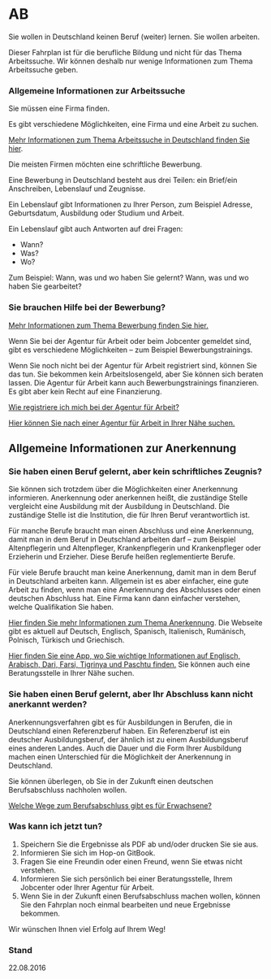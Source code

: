 AB
==

Sie wollen in Deutschland keinen Beruf (weiter) lernen. Sie wollen arbeiten.

Dieser Fahrplan ist für die berufliche Bildung und nicht für das Thema Arbeitssuche. Wir können deshalb nur wenige Informationen zum Thema Arbeitssuche geben.

### Allgemeine Informationen zur Arbeitssuche

Sie müssen eine Firma finden.

Es gibt verschiedene Möglichkeiten, eine Firma und eine Arbeit zu
suchen.

[Mehr Informationen zum Thema Arbeitssuche in Deutschland finden Sie hier](#arbeit).

Die meisten Firmen möchten eine schriftliche Bewerbung.

Eine Bewerbung in Deutschland besteht aus drei Teilen: ein Brief/ein Anschreiben, Lebenslauf und Zeugnisse.

Ein Lebenslauf gibt Informationen zu Ihrer Person, zum Beispiel Adresse, Geburtsdatum, Ausbildung oder Studium und Arbeit.

Ein Lebenslauf gibt auch Antworten auf drei Fragen:

-   Wann?
-   Was?
-   Wo?

Zum Beispiel: Wann, was und wo haben Sie gelernt? Wann, was und wo haben Sie gearbeitet?

### Sie brauchen Hilfe bei der Bewerbung?

[Mehr Informationen zum Thema Bewerbung finden Sie hier.](#bewerbung)

Wenn Sie bei der Agentur für Arbeit oder beim Jobcenter gemeldet sind, gibt es verschiedene Möglichkeiten – zum Beispiel Bewerbungstrainings.

Wenn Sie noch nicht bei der Agentur für Arbeit registriert sind, können Sie das tun. Sie bekommen kein Arbeitslosengeld, aber Sie können sich beraten lassen. Die Agentur für Arbeit kann auch Bewerbungstrainings finanzieren. Es gibt aber kein Recht auf eine Finanzierung.

[Wie registriere ich mich bei der Agentur für Arbeit?](#agenturregistrierung)

[Hier können Sie nach einer Agentur für Arbeit in Ihrer Nähe suchen.](https://www.arbeitsagentur.de/apps/faces/home/pvo?q=berlin&_afrLoop=7272736311957599&_afrWindowMode=0&_afrWindowId=null&_adf.ctrl-state=560a2z10h_50#!%40%40%3F_afrWindowId%3Dnull%26_afrLoop%3D7272736311957599%26q%3Dberlin%26_afrWindowMode%3D0%26_adf.ctrl-s)

## Allgemeine Informationen zur Anerkennung

### Sie haben einen Beruf gelernt, aber kein schriftliches Zeugnis?

Sie können sich trotzdem über die Möglichkeiten einer Anerkennung informieren. Anerkennung oder anerkennen heißt, die zuständige Stelle vergleicht eine Ausbildung mit der Ausbildung in Deutschland. Die zuständige Stelle ist die Institution, die für Ihren Beruf verantwortlich ist.

Für manche Berufe braucht man einen Abschluss und eine Anerkennung, damit man in dem Beruf in Deutschland arbeiten darf – zum Beispiel Altenpflegerin und Altenpfleger, Krankenpflegerin und Krankenpfleger oder Erzieherin und Erzieher. Diese Berufe heißen reglementierte Berufe.

Für viele Berufe braucht man keine Anerkennung, damit man in dem Beruf in Deutschland arbeiten kann. Allgemein ist es aber einfacher, eine gute Arbeit zu finden, wenn man eine Anerkennung des Abschlusses oder einen deutschen Abschluss hat. Eine Firma kann dann einfacher verstehen, welche Qualifikation Sie haben.

[Hier finden Sie mehr Informationen zum Thema Anerkennung](http://www.anerkennung-in-deutschland.de). Die Webseite gibt es aktuell auf Deutsch, Englisch, Spanisch, Italienisch, Rumänisch, Polnisch, Türkisch und Griechisch.

[Hier finden Sie eine App, wo Sie wichtige Informationen auf Englisch, Arabisch, Dari, Farsi, Tigrinya und Paschtu finden.](https://www.anerkennung-in-deutschland.de/html/de/app.php) Sie können auch eine Beratungsstelle in Ihrer Nähe suchen.

### Sie haben einen Beruf gelernt, aber Ihr Abschluss kann nicht anerkannt werden?

Anerkennungsverfahren gibt es für Ausbildungen in Berufen, die in Deutschland einen Referenzberuf haben. Ein Referenzberuf ist ein deutscher Ausbildungsberuf, der ähnlich ist zu einem Ausbildungsberuf eines anderen Landes. Auch die Dauer und die Form Ihrer Ausbildung machen einen Unterschied für die Möglichkeit der Anerkennung in Deutschland.

Sie können überlegen, ob Sie in der Zukunft einen deutschen Berufsabschluss nachholen wollen.

[Welche Wege zum Berufsabschluss gibt es für Erwachsene?](#wegezumberufsabschluss)

### Was kann ich jetzt tun?

1.  Speichern Sie die Ergebnisse als PDF ab und/oder drucken Sie sie aus.
2.  Informieren Sie sich im Hop-on GitBook.
3.  Fragen Sie eine Freundin oder einen Freund, wenn Sie etwas nicht verstehen.
4.  Informieren Sie sich persönlich bei einer Beratungsstelle, Ihrem Jobcenter oder Ihrer Agentur für Arbeit.
5.  Wenn Sie in der Zukunft einen Berufsabschluss machen wollen, können Sie den Fahrplan noch einmal bearbeiten und neue Ergebnisse bekommen.

Wir wünschen Ihnen viel Erfolg auf Ihrem Weg!

### Stand

22.08.2016
